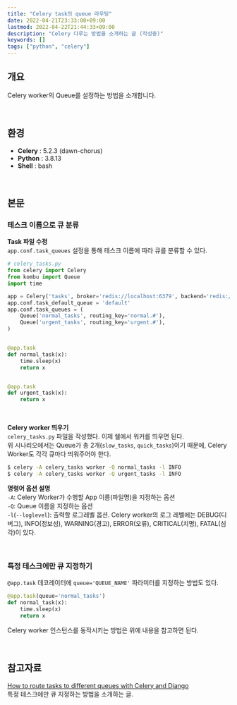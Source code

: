 ```yaml
---
title: "Celery task의 queue 라우팅"
date: 2022-04-21T23:33:00+09:00
lastmod: 2022-04-22T21:44:33+09:00
description: "Celery 다루는 방법을 소개하는 글 (작성중)"
keywords: []
tags: ["python", "celery"]
---
```


## 개요

Celery worker의 Queue를 설정하는 방법을 소개합니다.

&nbsp;

## 환경

- **Celery** : 5.2.3 (dawn-chorus)
- **Python** : 3.8.13
- **Shell** : bash  

&nbsp;

## 본문

### 테스크 이름으로 큐 분류

**Task 파일 수정**  
`app.conf.task_queues` 설정을 통해 테스크 이름에 따라 큐를 분류할 수 있다.

```python
# celery_tasks.py
from celery import Celery
from kombu import Queue
import time

app = Celery('tasks', broker='redis://localhost:6379', backend='redis://localhost:6379')
app.conf.task_default_queue = 'default'
app.conf.task_queues = (
    Queue('normal_tasks', routing_key='normal.#'),
    Queue('urgent_tasks', routing_key='urgent.#'),
)


@app.task
def normal_task(x):
    time.sleep(x)
    return x


@app.task
def urgent_task(x):
    return x
```

&nbsp;

**Celery worker 띄우기**  
`celery_tasks.py` 파일을 작성했다. 이제 쉘에서 워커를 띄우면 된다.  
위 시나리오에서는 Queue가 총 2개(`slow_tasks`, `quick_tasks`)이기 때문에, Celery Worker도 각각 큐마다 띄워주어야 한다.

```bash
$ celery -A celery_tasks worker -Q normal_tasks -l INFO
$ celery -A celery_tasks worker -Q urgent_tasks -l INFO
```

**명령어 옵션 설명**  
`-A`: Celery Worker가 수행할 App 이름(파일명)을 지정하는 옵션  
`-Q`: Queue 이름을 지정하는 옵션  
`-l`(`--loglevel`): 출력할 로그레벨 옵션. Celery worker의 로그 레벨에는 DEBUG(디버그), INFO(정보성), WARNING(경고), ERROR(오류), CRITICAL(치명), FATAL(심각)이 있다.

&nbsp;

### 특정 테스크에만 큐 지정하기

`@app.task` 데코레이터에 `queue='QUEUE_NAME'` 파라미터를 지정하는 방법도 있다.

```python
@app.task(queue='normal_tasks')
def normal_task(x):
    time.sleep(x)
    return x
```

Celery worker 인스턴스를 동작시키는 방법은 위에 내용을 참고하면 된다.

&nbsp;

## 참고자료

[How to route tasks to different queues with Celery and Django](https://stackoverflow.com/questions/51631455/how-to-route-tasks-to-different-queues-with-celery-and-django)  
특정 테스크에만 큐 지정하는 방법을 소개하는 글.
